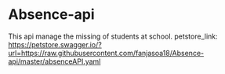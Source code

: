 # Absence-api
This api manage the missing of students at school.
petstore_link:
  https://petstore.swagger.io/?url=https://raw.githubusercontent.com/fanjasoa18/Absence-api/master/absenceAPI.yaml
